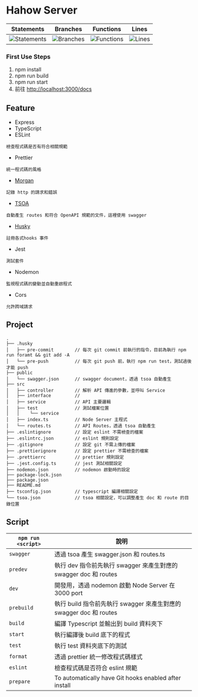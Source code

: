 # Hahow Server

| Statements                                                                                 | Branches                                                                             | Functions                                                                              | Lines                                                                            |
| ------------------------------------------------------------------------------------------ | ------------------------------------------------------------------------------------ | -------------------------------------------------------------------------------------- | -------------------------------------------------------------------------------- |
| ![Statements](https://img.shields.io/badge/statements-97.22%25-brightgreen.svg?style=flat) | ![Branches](https://img.shields.io/badge/branches-100%25-brightgreen.svg?style=flat) | ![Functions](https://img.shields.io/badge/functions-100%25-brightgreen.svg?style=flat) | ![Lines](https://img.shields.io/badge/lines-97.05%25-brightgreen.svg?style=flat) |

### First Use Steps

1. npm install
2. npm run build
3. npm run start
4. 前往 <http://localhost:3000/docs>

## Feature

- Express
- TypeScript
- ESLint

```
檢查程式碼是否有符合相關規範
```

- Prettier

```
統一程式碼的風格
```

- [Morgan](https://github.com/expressjs/morgan#readme 'link')

```
記錄 http 的請求和錯誤
```

- [TSOA](https://github.com/lukeautry/tsoa#readme 'link')

```
自動產生 routes 和符合 OpenAPI 規範的文件，這裡使用 swagger
```

- [Husky](https://typicode.github.io/husky 'link')

```
註冊各式hooks 事件
```

- Jest

```
測試套件
```

- Nodemon

```
監視程式碼的變動並自動重啟程式
```

- Cors

```
允許跨域請求
```

## Project

```
.
├── .husky
│   ├── pre-commit        // 每次 git commit 前執行的指令，目前為執行 npm run foramt && git add -A
│   └── pre-push          // 每次 git push 前，執行 npm run test，測試過後才能 push
├── public
│   └── swagger.json      // swagger document，透過 tsoa 自動產生
├── src
│   ├── controller        // 解析 API 傳進的參數，並呼叫 Service
│   ├── interface         //
│   ├── service           // API 主要邏輯
│   ├── test              // 測試檔案位置
│   │    └── service
│   ├── index.ts          // Node Server 主程式
│   └── routes.ts         // API Routes，透過 tsoa 自動產生
├── .eslintignore         // 設定 eslint 不需檢查的檔案
├── .eslintrc.json        // eslint 規則設定
├── .gitignore            // 設定 git 不需上傳的檔案
├── .prettierignore       // 設定 prettier 不需檢查的檔案
├── .prettierrc           // prettier 規則設定
├── .jest.config.ts       // jest 測試相關設定
├── nodemon.json          // nodemon 啟動時的設定
├── package-lock.json
├── package.json
├── README.md
├── tsconfig.json         // typescript 編譯相關設定
└── tsoa.json             // tsoa 相關設定，可以調整產生 doc 和 route 的目錄位置

```

## Script

| `npm run <script>` | 說明                                                               |
| ------------------ | ------------------------------------------------------------------ |
| `swagger`          | 透過 tsoa 產生 swagger.json 和 routes.ts                           |
| `predev`           | 執行 dev 指令前先執行 swagger 來產生對應的 swagger doc 和 routes   |
| `dev`              | 開發用，透過 nodemon 啟動 Node Server 在 3000 port                 |
| `prebuild`         | 執行 build 指令前先執行 swagger 來產生對應的 swagger doc 和 routes |
| `build`            | 編譯 Typescript 並輸出到 build 資料夾下                            |
| `start`            | 執行編譯後 build 底下的程式                                        |
| `test`             | 執行 test 資料夾底下的測試                                         |
| `format`           | 透過 prettier 統一修改程式碼樣式                                   |
| `eslint`           | 檢查程式碼是否符合 eslint 規範                                     |
| `prepare`          | To automatically have Git hooks enabled after install              |
